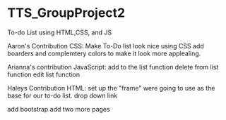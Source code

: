 # TTS_GroupProject2
To-do List using HTML,CSS, and JS


Aaron's Contribution
CSS:
Make To-Do list look nice using CSS
add boarders and complemtery colors to make it look more applealing.

>>>>>>>>>>>>>>>>>>>>>

Arianna's contribution
JavaScript:
add to the list function
delete from list function
edit list function


>>>>>>>>>>>>>>>>>>>>>

Haleys Contribution
HTML:
set up the "frame" were going to use as the base for our to-do list. 
drop down link 


>>>>>>>>>>>>>>>>>>>>>

add bootstrap 
add two more pages

